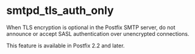 # smtpd_tls_auth_only 

 When TLS encryption is optional in the Postfix SMTP server, do
not announce or accept SASL authentication over unencrypted
connections. 

 This feature is available in Postfix 2.2 and later.  


